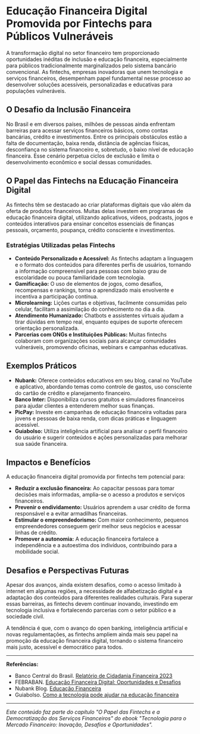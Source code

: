 # Educação Financeira Digital Promovida por Fintechs para Públicos Vulneráveis

A transformação digital no setor financeiro tem proporcionado oportunidades inéditas de inclusão e educação financeira, especialmente para públicos tradicionalmente marginalizados pelo sistema bancário convencional. As fintechs, empresas inovadoras que unem tecnologia e serviços financeiros, desempenham papel fundamental nesse processo ao desenvolver soluções acessíveis, personalizadas e educativas para populações vulneráveis.

## O Desafio da Inclusão Financeira

No Brasil e em diversos países, milhões de pessoas ainda enfrentam barreiras para acessar serviços financeiros básicos, como contas bancárias, crédito e investimentos. Entre os principais obstáculos estão a falta de documentação, baixa renda, distância de agências físicas, desconfiança no sistema financeiro e, sobretudo, o baixo nível de educação financeira. Esse cenário perpetua ciclos de exclusão e limita o desenvolvimento econômico e social dessas comunidades.

## O Papel das Fintechs na Educação Financeira Digital

As fintechs têm se destacado ao criar plataformas digitais que vão além da oferta de produtos financeiros. Muitas delas investem em programas de educação financeira digital, utilizando aplicativos, vídeos, podcasts, jogos e conteúdos interativos para ensinar conceitos essenciais de finanças pessoais, orçamento, poupança, crédito consciente e investimentos.

### Estratégias Utilizadas pelas Fintechs

- **Conteúdo Personalizado e Acessível:** As fintechs adaptam a linguagem e o formato dos conteúdos para diferentes perfis de usuários, tornando a informação compreensível para pessoas com baixo grau de escolaridade ou pouca familiaridade com tecnologia.
- **Gamificação:** O uso de elementos de jogos, como desafios, recompensas e rankings, torna o aprendizado mais envolvente e incentiva a participação contínua.
- **Microlearning:** Lições curtas e objetivas, facilmente consumidas pelo celular, facilitam a assimilação do conhecimento no dia a dia.
- **Atendimento Humanizado:** Chatbots e assistentes virtuais ajudam a tirar dúvidas em tempo real, enquanto equipes de suporte oferecem orientação personalizada.
- **Parcerias com ONGs e Instituições Públicas:** Muitas fintechs colaboram com organizações sociais para alcançar comunidades vulneráveis, promovendo oficinas, webinars e campanhas educativas.

## Exemplos Práticos

- **Nubank:** Oferece conteúdos educativos em seu blog, canal no YouTube e aplicativo, abordando temas como controle de gastos, uso consciente do cartão de crédito e planejamento financeiro.
- **Banco Inter:** Disponibiliza cursos gratuitos e simuladores financeiros para ajudar clientes a entenderem melhor suas finanças.
- **PicPay:** Investe em campanhas de educação financeira voltadas para jovens e pessoas de baixa renda, com dicas práticas e linguagem acessível.
- **Guiabolso:** Utiliza inteligência artificial para analisar o perfil financeiro do usuário e sugerir conteúdos e ações personalizadas para melhorar sua saúde financeira.

## Impactos e Benefícios

A educação financeira digital promovida por fintechs tem potencial para:

- **Reduzir a exclusão financeira:** Ao capacitar pessoas para tomar decisões mais informadas, amplia-se o acesso a produtos e serviços financeiros.
- **Prevenir o endividamento:** Usuários aprendem a usar crédito de forma responsável e a evitar armadilhas financeiras.
- **Estimular o empreendedorismo:** Com maior conhecimento, pequenos empreendedores conseguem gerir melhor seus negócios e acessar linhas de crédito.
- **Promover a autonomia:** A educação financeira fortalece a independência e a autoestima dos indivíduos, contribuindo para a mobilidade social.

## Desafios e Perspectivas Futuras

Apesar dos avanços, ainda existem desafios, como o acesso limitado à internet em algumas regiões, a necessidade de alfabetização digital e a adaptação dos conteúdos para diferentes realidades culturais. Para superar essas barreiras, as fintechs devem continuar inovando, investindo em tecnologia inclusiva e fortalecendo parcerias com o setor público e a sociedade civil.

A tendência é que, com o avanço do open banking, inteligência artificial e novas regulamentações, as fintechs ampliem ainda mais seu papel na promoção da educação financeira digital, tornando o sistema financeiro mais justo, acessível e democrático para todos.

---

**Referências:**

- Banco Central do Brasil. [Relatório de Cidadania Financeira 2023](https://www.bcb.gov.br/estabilidadefinanceira/relatorio_cidadania_financeira)
- FEBRABAN. [Educação Financeira Digital: Oportunidades e Desafios](https://portal.febraban.org.br/)
- Nubank Blog. [Educação Financeira](https://blog.nubank.com.br/educacao-financeira/)
- Guiabolso. [Como a tecnologia pode ajudar na educação financeira](https://www.guiabolso.com.br/blog/)

---

*Este conteúdo faz parte do capítulo "O Papel das Fintechs e a Democratização dos Serviços Financeiros" do ebook "Tecnologia para o Mercado Financeiro: Inovação, Desafios e Oportunidades".*